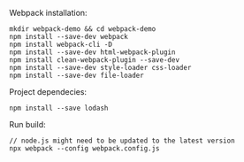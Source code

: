 Webpack installation:
````
mkdir webpack-demo && cd webpack-demo
npm install --save-dev webpack
npm install webpack-cli -D
npm install --save-dev html-webpack-plugin
npm install clean-webpack-plugin --save-dev
npm install --save-dev style-loader css-loader
npm install --save-dev file-loader
````

Project dependecies:
````
npm install --save lodash
````

Run build:
````
// node.js might need to be updated to the latest version
npx webpack --config webpack.config.js
````

